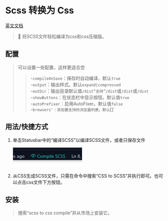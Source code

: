 # Scss 转换为 Css

[英文文档](./README.md)

> 💠 将SCSS文件轻松编译为css和css压缩版。
## 配置
>可以设置一些配置，这样更适合您
>>-`compileOnSave`：保存时自动编译，默认`true`        
>>-`output`：输出样式。默认`expand|compressed`         
>>-`outDir`：输出目录默认值`/dist“支持”/dist`或`/dist`或`/dist`        
>>-`showButtons`：在状态栏中显示按钮。默认值`true`        
>>-`autoPrefixer`：启用AutoFixer。默认值`false`             
>>-`browsers'：添加要支持的浏览器列表。默认`[]`        

## 用法/快捷方式
1. 单击Statusbar中的“编译SCSS”以编译SCSS文件，或者只保存文件

    ![Statusbar control](./images/usage.png)

2. 从CSS生成SCSS文件，只需在命令中搜索“CSS to SCSS”并执行即可。也可以点击css文件下方按钮。

## 安装
>搜索“scss to css compile”并从市场上安装它。